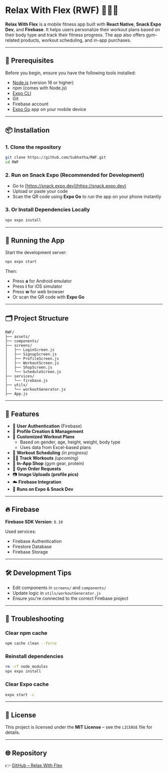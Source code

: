 # Relax With Flex (RWF) 🧘‍♂️💪

**Relax With Flex** is a mobile fitness app built with **React Native**, **Snack Expo Dev**, and **Firebase**. It helps users personalize their workout plans based on their body type and track their fitness progress. The app also offers gym-related products, workout scheduling, and in-app purchases.

---

## 🚀 Prerequisites

Before you begin, ensure you have the following tools installed:

- [Node.js](https://nodejs.org/) (version 16 or higher)
- npm (comes with Node.js)
- [Expo CLI](https://docs.expo.dev/get-started/installation/)
- Git
- Firebase account
- [Expo Go](https://expo.dev/client) app on your mobile device

---

## 📦 Installation

### 1. Clone the repository

```bash
git clone https://github.com/Subhatha/RWF.git
cd RWF
```

### 2. Run on Snack Expo (Recommended for Development)

- Go to [https://snack.expo.dev](https://snack.expo.dev)
- Upload or paste your code
- Scan the QR code using **Expo Go** to run the app on your phone instantly

### 3. Or Install Dependencies Locally

```bash
npx expo install
```

---

## 📱 Running the App

Start the development server:

```bash
npx expo start
```

Then:

- Press **a** for Android emulator  
- Press **i** for iOS simulator  
- Press **w** for web browser  
- Or scan the QR code with **Expo Go**

---

## 🗂 Project Structure

```
RWF/
├── assets/
├── components/
├── screens/
│   ├── LoginScreen.js
│   ├── SignupScreen.js
│   ├── ProfileScreen.js
│   ├── WorkoutScreen.js
│   ├── ShopScreen.js
│   └── ScheduleScreen.js
├── services/
│   └── firebase.js 
├── utils/
│   └── workoutGenerator.js
├── App.js
```

---

## 🔑 Features

- 🔐 **User Authentication** (Firebase)
- 👤 **Profile Creation & Management**
- 🧠 **Customized Workout Plans**
  - Based on gender, age, height, weight, body type
  - Uses data from Excel-based plans
- 📅 **Workout Scheduling** *(in progress)*
- 🏋️‍♀️ **Track Workouts** *(upcoming)*
- 🛒 **In-App Shop** (gym gear, protein)
- 🏬 **Gym Order Requests**
- 📷 **Image Uploads (profile pics)**
- ☁️ **Firebase Integration**
- 📱 **Runs on Expo & Snack Dev**

---

## 🔥 Firebase

**Firebase SDK Version**: `8.10`

Used services:

- Firebase Authentication
- Firestore Database
- Firebase Storage

---

## 🛠 Development Tips

- Edit components in `screens/` and `components/`
- Update logic in `utils/workoutGenerator.js`
- Ensure you're connected to the correct Firebase project

---

## 🧯 Troubleshooting

### Clear npm cache

```bash
npm cache clean --force
```

### Reinstall dependencies

```bash
rm -rf node_modules
npx expo install
```

### Clear Expo cache

```bash
expo start -c
```

---

## 📜 License

This project is licensed under the **MIT License** – see the `LICENSE` file for details.

---

## 🌐 Repository

👉 [GitHub – Relax With Flex](https://github.com/Subhatha/RWF)
